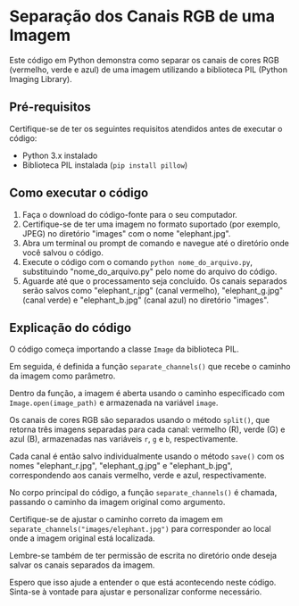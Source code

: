 # Separação dos Canais RGB de uma Imagem

Este código em Python demonstra como separar os canais de cores RGB (vermelho, verde e azul) de uma imagem utilizando a biblioteca PIL (Python Imaging Library).

## Pré-requisitos

Certifique-se de ter os seguintes requisitos atendidos antes de executar o código:

* Python 3.x instalado
* Biblioteca PIL instalada (`pip install pillow`)

## Como executar o código

1. Faça o download do código-fonte para o seu computador.
2. Certifique-se de ter uma imagem no formato suportado (por exemplo, JPEG) no diretório "images" com o nome "elephant.jpg".
3. Abra um terminal ou prompt de comando e navegue até o diretório onde você salvou o código.
4. Execute o código com o comando `python nome_do_arquivo.py`, substituindo "nome_do_arquivo.py" pelo nome do arquivo do código.
5. Aguarde até que o processamento seja concluído. Os canais separados serão salvos como "elephant_r.jpg" (canal vermelho), "elephant_g.jpg" (canal verde) e "elephant_b.jpg" (canal azul) no diretório "images".

## Explicação do código

O código começa importando a classe `Image` da biblioteca PIL.

Em seguida, é definida a função `separate_channels()` que recebe o caminho da imagem como parâmetro.

Dentro da função, a imagem é aberta usando o caminho especificado com `Image.open(image_path)` e armazenada na variável `image`.

Os canais de cores RGB são separados usando o método `split()`, que retorna três imagens separadas para cada canal: vermelho (R), verde (G) e azul (B), armazenadas nas variáveis `r`, `g` e `b`, respectivamente.

Cada canal é então salvo individualmente usando o método `save()` com os nomes "elephant_r.jpg", "elephant_g.jpg" e "elephant_b.jpg", correspondendo aos canais vermelho, verde e azul, respectivamente.

No corpo principal do código, a função `separate_channels()` é chamada, passando o caminho da imagem original como argumento.

Certifique-se de ajustar o caminho correto da imagem em `separate_channels("images/elephant.jpg")` para corresponder ao local onde a imagem original está localizada.

Lembre-se também de ter permissão de escrita no diretório onde deseja salvar os canais separados da imagem.

Espero que isso ajude a entender o que está acontecendo neste código. Sinta-se à vontade para ajustar e personalizar conforme necessário.

